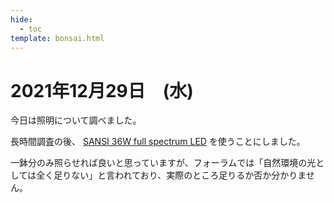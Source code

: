 ```yaml
---
hide:
  - toc
template: bonsai.html
---
```

# 2021年12月29日　(水)

今日は照明について調べました。

長時間調査の後、 [SANSI 36W full spectrum LED](https://www.amazon.co.uk/gp/product/B082PSBP68) を使うことにしました。

一鉢分のみ照らせれば良いと思っていますが、フォーラムでは「自然環境の光としては全く足りない」と言われており、実際のところ足りるか否か分かりません。
